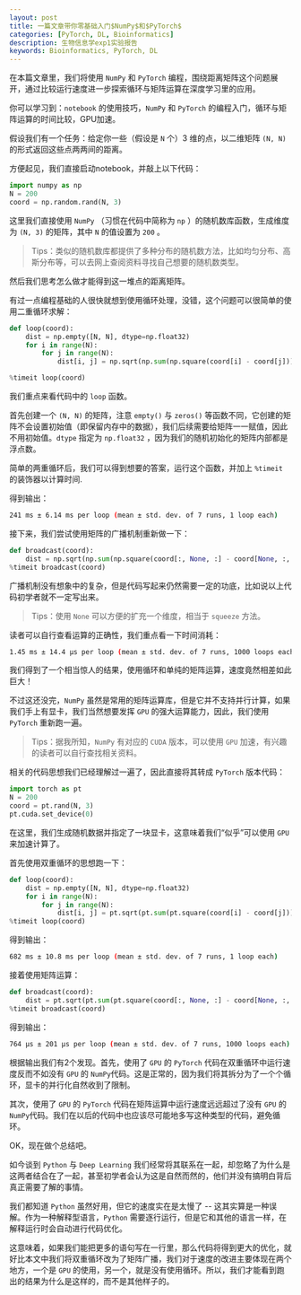 ```yaml
---
layout: post
title: 一篇文章带你零基础入门$NumPy$和$PyTorch$
categories: [PyTorch, DL, Bioinformatics]
description: 生物信息学exp1实验报告
keywords: Bioinformatics, PyTorch, DL
---
```


在本篇文章里，我们将使用 `NumPy` 和 `PyTorch` 编程，围绕距离矩阵这个问题展开，通过比较运行速度进一步探索循环与矩阵运算在深度学习里的应用。

你可以学习到：`notebook` 的使用技巧，`NumPy` 和 `PyTorch` 的编程入门，循环与矩阵运算的时间比较，GPU加速。
<!-- ======= -->

假设我们有一个任务：给定你一些（假设是 `N` 个）3 维的点，以二维矩阵 `(N, N)` 的形式返回这些点两两间的距离。

方便起见，我们直接启动notebook，并敲上以下代码：

```python
import numpy as np
N = 200
coord = np.random.rand(N, 3)
```

这里我们直接使用 `NumPy` （习惯在代码中简称为 `np` ）的随机数库函数，生成维度为 `(N, 3)` 的矩阵，其中 `N` 的值设置为 `200` 。

> Tips：类似的随机数库都提供了多种分布的随机数方法，比如均匀分布、高斯分布等，可以去网上查阅资料寻找自己想要的随机数类型。

然后我们思考怎么做才能得到这一堆点的距离矩阵。

有过一点编程基础的人很快就想到使用循环处理，没错，这个问题可以很简单的使用二重循环求解：

```python
def loop(coord):
    dist = np.empty([N, N], dtype=np.float32)
    for i in range(N):
        for j in range(N):
            dist[i, j] = np.sqrt(np.sum(np.square(coord[i] - coord[j])))

%timeit loop(coord)
```

我们重点来看代码中的 `loop` 函数。

首先创建一个 `(N, N)` 的矩阵，注意 `empty()` 与 `zeros()` 等函数不同，它创建的矩阵不会设置初始值（即保留内存中的数据），我们后续需要给矩阵一一赋值，因此不用初始值。`dtype` 指定为 `np.float32` ，因为我们的随机初始化的矩阵内部都是浮点数。

简单的两重循环后，我们可以得到想要的答案，运行这个函数，并加上 `%timeit` 的装饰器以计算时间.

得到输出：

```bash
241 ms ± 6.14 ms per loop (mean ± std. dev. of 7 runs, 1 loop each)
```

接下来，我们尝试使用矩阵的广播机制重新做一下：

```python
def broadcast(coord):
    dist = np.sqrt(np.sum(np.square(coord[:, None, :] - coord[None, :, :]), axis=-1))
%timeit broadcast(coord)
```

广播机制没有想象中的复杂，但是代码写起来仍然需要一定的功底，比如说以上代码初学者就不一定写出来。

> Tips：使用 `None` 可以方便的扩充一个维度，相当于 `squeeze` 方法。

读者可以自行查看运算的正确性，我们重点看一下时间消耗：
```bash
1.45 ms ± 14.4 μs per loop (mean ± std. dev. of 7 runs, 1000 loops each)
```

我们得到了一个相当惊人的结果，使用循环和单纯的矩阵运算，速度竟然相差如此巨大！

不过这还没完，`NumPy` 虽然是常用的矩阵运算库，但是它并不支持并行计算，如果我们手上有显卡，我们当然想要发挥 `GPU` 的强大运算能力，因此，我们使用 `PyTorch` 重新跑一遍。

> Tips：据我所知，`NumPy` 有对应的 `CUDA` 版本，可以使用 `GPU` 加速，有兴趣的读者可以自行查找相关资料。

相关的代码思想我们已经理解过一遍了，因此直接将其转成 `PyTorch` 版本代码：

```python
import torch as pt
N = 200
coord = pt.rand(N, 3)
pt.cuda.set_device(0)
```

在这里，我们生成随机数据并指定了一块显卡，这意味着我们“似乎”可以使用 `GPU` 来加速计算了。

首先使用双重循环的思想跑一下：

```python
def loop(coord):
    dist = np.empty([N, N], dtype=np.float32)
    for i in range(N):
        for j in range(N):
            dist[i, j] = pt.sqrt(pt.sum(pt.square(coord[i] - coord[j])))
%timeit loop(coord)
```

得到输出：

```bash
682 ms ± 10.8 ms per loop (mean ± std. dev. of 7 runs, 1 loop each)
```

接着使用矩阵运算：

```python
def broadcast(coord):
    dist = pt.sqrt(pt.sum(pt.square(coord[:, None, :] - coord[None, :, :]), dim=-1))
%timeit broadcast(coord)
```

得到输出：
```bash
764 μs ± 201 μs per loop (mean ± std. dev. of 7 runs, 1000 loops each)
```

根据输出我们有2个发现。首先，使用了 `GPU` 的 `PyTorch` 代码在双重循环中运行速度反而不如没有 `GPU` 的 `NumPy`代码。这是正常的，因为我们将其拆分为了一个个循环，显卡的并行化自然收到了限制。

其次，使用了 `GPU` 的 `PyTorch` 代码在矩阵运算中运行速度远远超过了没有 `GPU` 的 `NumPy`代码。我们在以后的代码中也应该尽可能地多写这种类型的代码，避免循环。

OK，现在做个总结吧。

如今谈到 `Python` 与 `Deep Learning` 我们经常将其联系在一起，却忽略了为什么是这两者结合在了一起，甚至初学者会认为这是自然而然的，他们并没有搞明白背后真正需要了解的事情。

我们都知道 `Python` 虽然好用，但它的速度实在是太慢了 -- 这其实算是一种误解。作为一种解释型语言，`Python` 需要逐行运行，但是它和其他的语言一样，在解释运行时会自动进行代码优化。

这意味着，如果我们能把更多的语句写在一行里，那么代码将得到更大的优化，就好比本文中我们将双重循环改为了矩阵广播，我们对于速度的改进主要体现在两个地方，一个是 `GPU` 的使用，另一个，就是没有使用循环。所以，我们才能看到跑出的结果为什么是这样的，而不是其他样子的。
